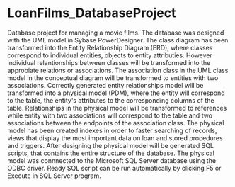 # LoanFilms_DatabaseProject
Database project for managing a movie films. The database was designed with the UML model in Sybase PowerDesigner.  The class diagram has been transformed into the Entity Relationship Diagram (ERD), where classes correspond to  individual entities, objects to entity attributies. However individual relantionships between classes will be  transformed into the approbiate relations or associations. The association class in the UML class model in the  conceptual diagram will be transformed to entities with two associations. Correctly generated entity relationships  model will be transformed into a physical model (PDM), where the entity will correspond to the table, the entity's  attributes to the corresponding columns of the table. Relationships in the physical model will be transformed to  references while entity with two associations will correspond to the table and two associations between the endpoints  of the association class. The physical model has been created indexes in order to faster searching of records, views  that display the most important data on loan and stored procedures and triggers. After designing the physical model  will be generated SQL scripts, that contains the entire structure of the database. The physical model was connnected  to the Microsoft SQL Server database using the ODBC driver. Ready SQL script can be run automatically by clicking F5  or Execute in SQL Server program. 
